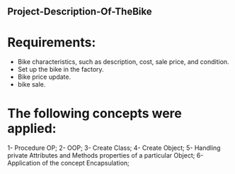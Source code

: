 ## Project-Description-Of-TheBike

# Requirements:

- Bike characteristics, such as description, cost, sale price, and condition.
- Set up the bike in the factory.
- Bike price update.
- bike sale.

# The following concepts were applied:

1- Procedure OP;
2- OOP;
3- Create Class;
4- Create Object;
5- Handling private Attributes and Methods properties of a particular Object;
6- Application of the concept Encapsulation;

